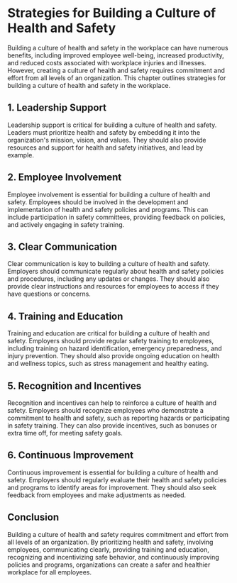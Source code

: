 Strategies for Building a Culture of Health and Safety
==========================================================================================================

Building a culture of health and safety in the workplace can have numerous benefits, including improved employee well-being, increased productivity, and reduced costs associated with workplace injuries and illnesses. However, creating a culture of health and safety requires commitment and effort from all levels of an organization. This chapter outlines strategies for building a culture of health and safety in the workplace.

1\. Leadership Support
---------------------

Leadership support is critical for building a culture of health and safety. Leaders must prioritize health and safety by embedding it into the organization's mission, vision, and values. They should also provide resources and support for health and safety initiatives, and lead by example.

2\. Employee Involvement
-----------------------

Employee involvement is essential for building a culture of health and safety. Employees should be involved in the development and implementation of health and safety policies and programs. This can include participation in safety committees, providing feedback on policies, and actively engaging in safety training.

3\. Clear Communication
----------------------

Clear communication is key to building a culture of health and safety. Employers should communicate regularly about health and safety policies and procedures, including any updates or changes. They should also provide clear instructions and resources for employees to access if they have questions or concerns.

4\. Training and Education
-------------------------

Training and education are critical for building a culture of health and safety. Employers should provide regular safety training to employees, including training on hazard identification, emergency preparedness, and injury prevention. They should also provide ongoing education on health and wellness topics, such as stress management and healthy eating.

5\. Recognition and Incentives
-----------------------------

Recognition and incentives can help to reinforce a culture of health and safety. Employers should recognize employees who demonstrate a commitment to health and safety, such as reporting hazards or participating in safety training. They can also provide incentives, such as bonuses or extra time off, for meeting safety goals.

6\. Continuous Improvement
-------------------------

Continuous improvement is essential for building a culture of health and safety. Employers should regularly evaluate their health and safety policies and programs to identify areas for improvement. They should also seek feedback from employees and make adjustments as needed.

Conclusion
----------

Building a culture of health and safety requires commitment and effort from all levels of an organization. By prioritizing health and safety, involving employees, communicating clearly, providing training and education, recognizing and incentivizing safe behavior, and continuously improving policies and programs, organizations can create a safer and healthier workplace for all employees.
